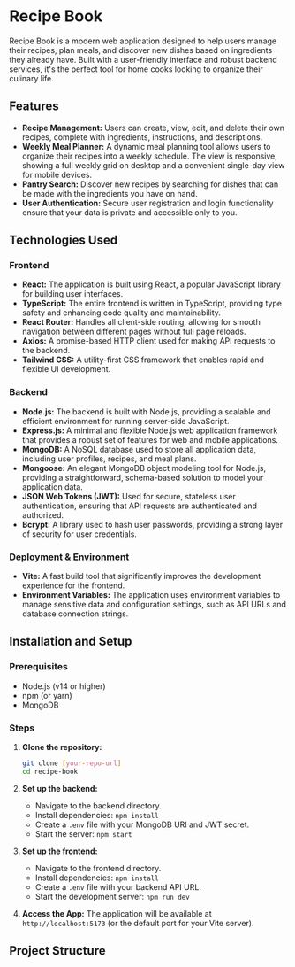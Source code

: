 # Recipe Book

Recipe Book is a modern web application designed to help users manage their recipes, plan meals, and discover new dishes based on ingredients they already have. Built with a user-friendly interface and robust backend services, it's the perfect tool for home cooks looking to organize their culinary life.

## Features

- **Recipe Management:** Users can create, view, edit, and delete their own recipes, complete with ingredients, instructions, and descriptions.
- **Weekly Meal Planner:** A dynamic meal planning tool allows users to organize their recipes into a weekly schedule. The view is responsive, showing a full weekly grid on desktop and a convenient single-day view for mobile devices.
- **Pantry Search:** Discover new recipes by searching for dishes that can be made with the ingredients you have on hand.
- **User Authentication:** Secure user registration and login functionality ensure that your data is private and accessible only to you.

## Technologies Used

### Frontend
- **React:** The application is built using React, a popular JavaScript library for building user interfaces.
- **TypeScript:** The entire frontend is written in TypeScript, providing type safety and enhancing code quality and maintainability.
- **React Router:** Handles all client-side routing, allowing for smooth navigation between different pages without full page reloads.
- **Axios:** A promise-based HTTP client used for making API requests to the backend.
- **Tailwind CSS:** A utility-first CSS framework that enables rapid and flexible UI development.

### Backend
- **Node.js:** The backend is built with Node.js, providing a scalable and efficient environment for running server-side JavaScript.
- **Express.js:** A minimal and flexible Node.js web application framework that provides a robust set of features for web and mobile applications.
- **MongoDB:** A NoSQL database used to store all application data, including user profiles, recipes, and meal plans.
- **Mongoose:** An elegant MongoDB object modeling tool for Node.js, providing a straightforward, schema-based solution to model your application data.
- **JSON Web Tokens (JWT):** Used for secure, stateless user authentication, ensuring that API requests are authenticated and authorized.
- **Bcrypt:** A library used to hash user passwords, providing a strong layer of security for user credentials.

### Deployment & Environment
- **Vite:** A fast build tool that significantly improves the development experience for the frontend.
- **Environment Variables:** The application uses environment variables to manage sensitive data and configuration settings, such as API URLs and database connection strings.

## Installation and Setup

### Prerequisites

- Node.js (v14 or higher)
- npm (or yarn)
- MongoDB

### Steps

1.  **Clone the repository:**
    ```bash
    git clone [your-repo-url]
    cd recipe-book
    ```

2.  **Set up the backend:**
    - Navigate to the backend directory.
    - Install dependencies: `npm install`
    - Create a `.env` file with your MongoDB URI and JWT secret.
    - Start the server: `npm start`

3.  **Set up the frontend:**
    - Navigate to the frontend directory.
    - Install dependencies: `npm install`
    - Create a `.env` file with your backend API URL.
    - Start the development server: `npm run dev`

4.  **Access the App:**
    The application will be available at `http://localhost:5173` (or the default port for your Vite server).

## Project Structure